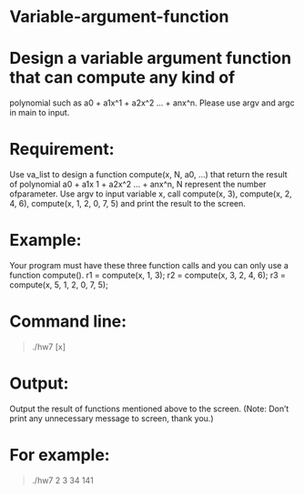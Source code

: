 # Variable-argument-function
# Design a variable argument function that can compute any kind of
polynomial such as a0 + a1x^1 + a2x^2 … + anx^n. Please use argv and argc in
main to input.
# Requirement:
Use va_list to design a function compute(x, N, a0, …) that return the
result of polynomial a0 + a1x
1 + a2x^2 … + anx^n, N represent the number ofparameter. 
Use argv to input variable x, call compute(x, 3), compute(x, 2, 4, 6), compute(x, 1, 2, 0, 7, 5) and print the result to the screen.
# Example:
Your program must have these three function calls and you can only use a
function compute().
r1 = compute(x, 1, 3);
r2 = compute(x, 3, 2, 4, 6);
r3 = compute(x, 5, 1, 2, 0, 7, 5);
# Command line:
> ./hw7 [x]
# Output:
Output the result of functions mentioned above to the screen.
(Note: Don’t print any unnecessary message to screen, thank you.)
# For example:
> ./hw7 2
3
34
141

